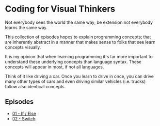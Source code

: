 # Coding for Visual Thinkers

Not everybody sees the world the same way; be extension not everybody learns the same way.

This collection of episodes hopes to explain programming concepts; that are inherently abstract in a manner that makes 
sense to folks that see learn concepts visually. 

It is my opinion that when learning programming it's far more important to understand these underlying concepts than 
language syntax.  These concepts will appear in most, if not all languages.

Think of it like driving a car.  Once you learn to drive in once, you can drive many other types of cars and even 
driving similar vehicles (i.e. trucks) follow also identical concepts. 

## Episodes
* [01 - If / Else](01-If-Else-samples.md)
* [02 - Switch](02-Switch.md)
